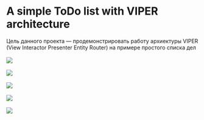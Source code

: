 # A simple ToDo list with VIPER architecture
Цель данного проекта — продемонстрировать работу архиектуры VIPER (View Interactor Presenter Entity Router) на примере простого списка дел
\
\
![](https://github.com/fdu4er/Simply-ToDo-List-in-Viper/blob/main/Simulator%20Screen%20Shot%20-%20iPhone%2011%20-%202021-04-24%20at%2023.22.49.png?isRaw=true)
\
\
![](https://github.com/fdu4er/Simply-ToDo-List-in-Viper/blob/main/Simulator%20Screen%20Shot%20-%20iPhone%2011%20-%202021-04-24%20at%2023.23.37.png?isRaw=true)
\
\
![](https://github.com/fdu4er/Simply-ToDo-List-in-Viper/blob/main/Simulator%20Screen%20Shot%20-%20iPhone%2011%20-%202021-04-24%20at%2023.23.50.png?isRaw=true)
\
\
![](https://github.com/fdu4er/Simply-ToDo-List-in-Viper/blob/main/Simulator%20Screen%20Shot%20-%20iPhone%2011%20-%202021-04-24%20at%2023.24.00.png?isRaw=true)
\
\
![](https://github.com/fdu4er/Simply-ToDo-List-in-Viper/blob/main/Simulator%20Screen%20Shot%20-%20iPhone%2011%20-%202021-04-24%20at%2023.24.22.png?isRaw=true)
